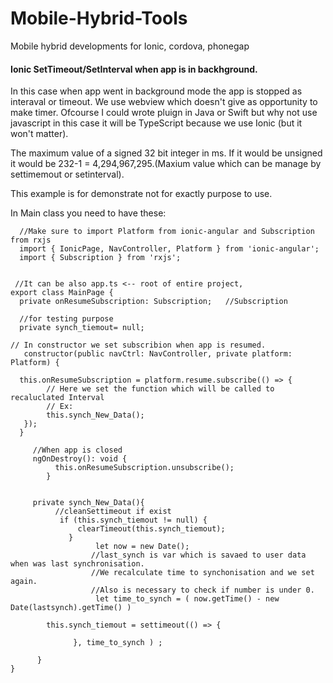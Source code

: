 # Mobile-Hybrid-Tools
Mobile hybrid developments for Ionic, cordova, phonegap



#### Ionic SetTimeout/SetInterval when app is in backhground.

In this case when app went in background mode the app is stopped as interaval or timeout. We use webview which doesn't give as opportunity to make timer. Ofcourse I could wrote pluign in Java or Swift but why not use javascript in this case it will be TypeScript because we use Ionic (but it won't matter). 


The maximum value of a signed 32 bit integer in ms. If it would be unsigned it would be 232-1 = 4,294,967,295.(Maxium value which can be manage by settimemout or setinterval).

This example is  for demonstrate not for exactly purpose to use.


In Main class you need to have these:

      //Make sure to import Platform from ionic-angular and Subscription from rxjs
      import { IonicPage, NavController, Platform } from 'ionic-angular';
      import { Subscription } from 'rxjs';
      
      
     //It can be also app.ts <-- root of entire project, 
    export class MainPage { 
      private onResumeSubscription: Subscription;   //Subscription 
      
      //for testing purpose
      private synch_tiemout= null;     
    
    // In constructor we set subscribion when app is resumed.
       constructor(public navCtrl: NavController, private platform: Platform) {
     
      this.onResumeSubscription = platform.resume.subscribe(() => {
            // Here we set the function which will be called to recaluclated Interval
            // Ex:
            this.synch_New_Data();
       });
      }
        
         //When app is closed
         ngOnDestroy(): void {
              this.onResumeSubscription.unsubscribe();
            }
          
          
         private synch_New_Data(){
              //cleanSettimeout if exist
               if (this.synch_tiemout != null) {
                   clearTimeout(this.synch_tiemout);
                 } 
                       let now = new Date();
                      //last_synch is var which is savaed to user data when was last synchronisation.                                              
                      //We recalculate time to synchonisation and we set again.
                      //Also is necessary to check if number is under 0.
                       let time_to_synch = ( now.getTime() - new Date(lastsynch).getTime() )

            this.synch_tiemout = settimeout(() => {
            
                  }, time_to_synch ) ;

          }
    }
   
